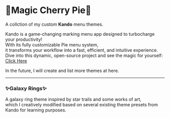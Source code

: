 # 🥧Magic Cherry Pie🥧
A collction of my custom **Kando** menu themes.

Kando is a game-changing marking menu app designed to turbocharge your productivity!   
With its fully customizable Pie menu system,   
it transforms your workflow into a fast, efficient, and intuitive experience.   
Dive into this dynamic, open-source project and see the magic for yourself: [Click Here](https://github.com/kando-menu/kando)

In the future, I will create and list more themes at here.

---

### ✨Galaxy Rings✨
A galaxy ring theme inspired by star trails and some works of art,   
which I creatively modified based on several existing theme presets from Kando for learning purposes.

